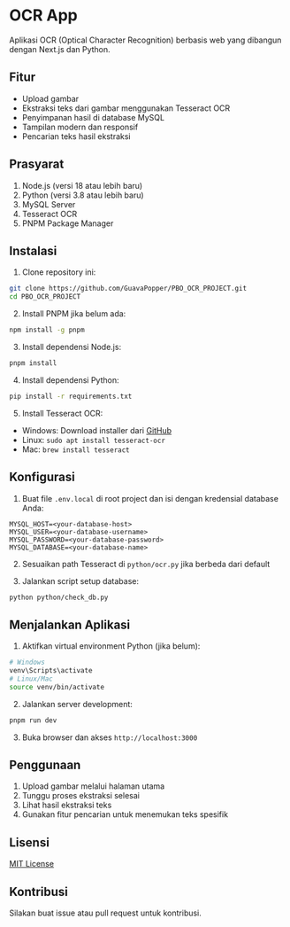 # OCR App

Aplikasi OCR (Optical Character Recognition) berbasis web yang dibangun dengan Next.js dan Python.

## Fitur

- Upload gambar
- Ekstraksi teks dari gambar menggunakan Tesseract OCR
- Penyimpanan hasil di database MySQL
- Tampilan modern dan responsif
- Pencarian teks hasil ekstraksi

## Prasyarat

1. Node.js (versi 18 atau lebih baru)
2. Python (versi 3.8 atau lebih baru)
3. MySQL Server
4. Tesseract OCR
5. PNPM Package Manager

## Instalasi

1. Clone repository ini:
```bash
git clone https://github.com/GuavaPopper/PBO_OCR_PROJECT.git
cd PBO_OCR_PROJECT
```

2. Install PNPM jika belum ada:
```bash
npm install -g pnpm
```

3. Install dependensi Node.js:
```bash
pnpm install
```


4. Install dependensi Python:
```bash
pip install -r requirements.txt
```

5. Install Tesseract OCR:
- Windows: Download installer dari [GitHub](https://github.com/UB-Mannheim/tesseract/wiki)
- Linux: `sudo apt install tesseract-ocr`
- Mac: `brew install tesseract`

## Konfigurasi

1. Buat file `.env.local` di root project dan isi dengan kredensial database Anda:
```
MYSQL_HOST=<your-database-host>
MYSQL_USER=<your-database-username>
MYSQL_PASSWORD=<your-database-password>
MYSQL_DATABASE=<your-database-name>
```

2. Sesuaikan path Tesseract di `python/ocr.py` jika berbeda dari default

3. Jalankan script setup database:
```bash
python python/check_db.py
```

## Menjalankan Aplikasi

1. Aktifkan virtual environment Python (jika belum):
```bash
# Windows
venv\Scripts\activate
# Linux/Mac
source venv/bin/activate
```

2. Jalankan server development:
```bash
pnpm run dev
```

3. Buka browser dan akses `http://localhost:3000`

## Penggunaan

1. Upload gambar melalui halaman utama
2. Tunggu proses ekstraksi selesai
3. Lihat hasil ekstraksi teks
4. Gunakan fitur pencarian untuk menemukan teks spesifik

## Lisensi

[MIT License](LICENSE)

## Kontribusi

Silakan buat issue atau pull request untuk kontribusi.
